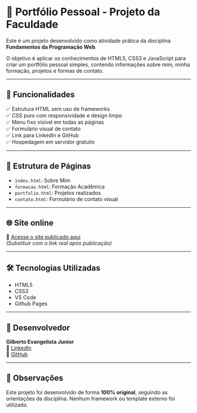 # 💼 Portfólio Pessoal - Projeto da Faculdade

Este é um projeto desenvolvido como atividade prática da disciplina **Fundamentos da Programação Web**.

O objetivo é aplicar os conhecimentos de HTML5, CSS3 e JavaScript para criar um portfólio pessoal simples, contendo informações sobre mim, minha formação, projetos e formas de contato.

---

## 🚀 Funcionalidades

✅ Estrutura HTML sem uso de frameworks  
✅ CSS puro com responsividade e design limpo  
✅ Menu fixo visível em todas as páginas  
✅ Formulário visual de contato  
✅ Link para LinkedIn e GitHub  
✅ Hospedagem em servidor gratuito  

---

## 📁 Estrutura de Páginas

- `index.html`: Sobre Mim  
- `formacao.html`: Formação Acadêmica  
- `portfolio.html`: Projetos realizados  
- `contato.html`: Formulário de contato visual  

---

## 🌐 Site online

🔗 [Acesse o site publicado aqui](https://gilbertoej.github.io/Atividade-Pratica-Facul/index.html)  
*(Substituir com o link real após publicação)*

---

## 🛠️ Tecnologias Utilizadas

- HTML5
- CSS3
- VS Code
- Github Pages

---

## 👤 Desenvolvedor

**Gilberto Evangelista Junior**  
🔗 [LinkedIn](https://www.linkedin.com/in/gilberto-evangelista-junior/)  
🐙 [GitHub](https://github.com/gilbertoej)

---

## 📌 Observações

Este projeto foi desenvolvido de forma **100% original**, seguindo as orientações da disciplina. Nenhum framework ou template externo foi utilizado.
